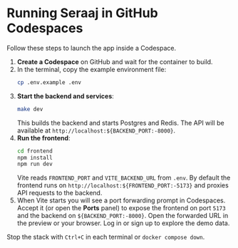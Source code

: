 # Running Seraaj in GitHub Codespaces

Follow these steps to launch the app inside a Codespace.

1. **Create a Codespace** on GitHub and wait for the container to build.
2. In the terminal, copy the example environment file:
   ```bash
   cp .env.example .env
   ```
3. **Start the backend and services**:
   ```bash
   make dev
   ```
   This builds the backend and starts Postgres and Redis. The API will be
   available at `http://localhost:${BACKEND_PORT:-8000}`.
4. **Run the frontend**:
   ```bash
   cd frontend
   npm install
   npm run dev
   ```
   Vite reads `FRONTEND_PORT` and `VITE_BACKEND_URL` from `.env`. By default the
   frontend runs on `http://localhost:${FRONTEND_PORT:-5173}` and proxies API
   requests to the backend.
5. When Vite starts you will see a port forwarding prompt in Codespaces. Accept
   it (or open the **Ports** panel) to expose the frontend on port `5173` and
   the backend on `${BACKEND_PORT:-8000}`. Open the forwarded URL in the preview
   or your browser. Log in or sign up to explore the demo data.

Stop the stack with `Ctrl+C` in each terminal or `docker compose down`.
